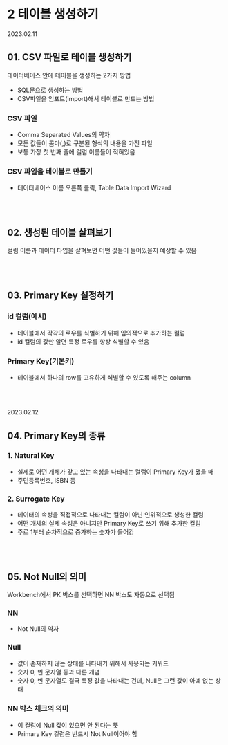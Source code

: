 # 2 테이블 생성하기  

2023.02.11

## 01. CSV 파일로 테이블 생성하기

데이터베이스 안에 테이블을 생성하는 2가지 방법
- SQL문으로 생성하는 방법
- CSV파일을 임포트(import)해서 테이블로 만드는 방법

### CSV 파일
- Comma Separated Values의 약자
- 모든 값들이 콤마(,)로 구분된 형식의 내용을 가진 파일
- 보통 가장 첫 번째 줄에 컬럼 이름들이 적혀있음

### CSV 파일을 테이블로 만들기
- 데이터베이스 이름 오른쪽 클릭, Table Data Import Wizard

<br/><br/>

## 02. 생성된 테이블 살펴보기
컬럼 이름과 데이터 타입을 살펴보면 어떤 값들이 들어있을지 예상할 수 있음

<br/><br/>

## 03. Primary Key 설정하기

### id 컬럼(예시)
- 테이블에서 각각의 로우를 식별하기 위해 임의적으로 추가하는 컬럼
- id 컬럼의 값만 알면 특정 로우를 항상 식별할 수 있음

### Primary Key(기본키)
- 테이블에서 하나의 row를 고유하게 식별할 수 있도록 해주는 column

<br/><br/>

2023.02.12

## 04. Primary Key의 종류
### 1. Natural Key
- 실제로 어떤 개체가 갖고 있는 속성을 나타내는 컬럼이 Primary Key가 됐을 때
- 주민등록번호, ISBN 등

### 2. Surrogate Key
- 데이터의 속성을 직접적으로 나타내는 컬럼이 아닌 인위적으로 생성한 컬럼
- 어떤 개체의 실제 속성은 아니지만 Primary Key로 쓰기 위해 추가한 컬럼
- 주로 1부터 순차적으로 증가하는 숫자가 들어감

<br/><br/>

## 05. Not Null의 의미
Workbench에서 PK 박스를 선택하면 NN 박스도 자동으로 선택됨  

### NN
- Not Null의 약자  

### Null
- 값이 존재하지 않는 상태를 나타내기 위해서 사용되는 키워드  
- 숫자 0, 빈 문자열 등과 다른 개념
- 숫자 0, 빈 문자열도 결국 특정 값을 나타내는 건데, Null은 그런 값이 아예 없는 상태

### NN 박스 체크의 의미
- 이 컬럼에 Null 값이 있으면 안 된다는 뜻
- Primary Key 컬럼은 반드시 Not Null이어야 함
